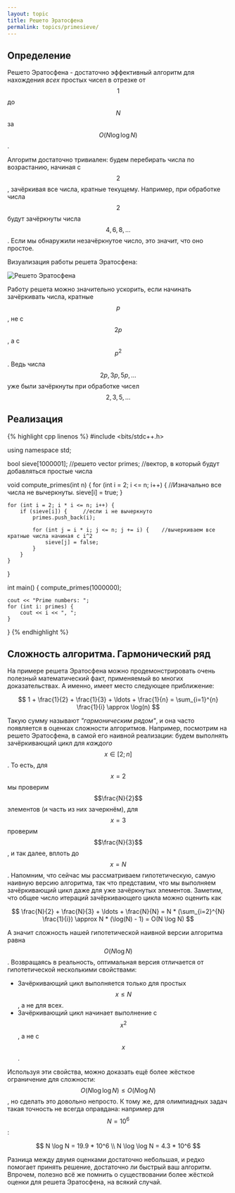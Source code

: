 ```yaml
---
layout: topic
title: Решето Эратосфена
permalink: topics/primesieve/
---
```


## Определение

Решето Эратосфена - достаточно эффективный алгоритм для нахождения
*всех* простых чисел в отрезке от $$1$$ до $$N$$ за $$O(N \log \log N)$$.

Алгоритм достаточно тривиален: будем перебирать числа по возрастанию,
начиная с $$2$$, зачёркивая все числа, кратные текущему. Например, при обработке
числа $$2$$ будут зачёркнуты числа $$4, 6, 8, \ldots$$. Если мы обнаружили
незачёркнутое число, это значит, что оно простое.

Визуализация работы решета Эратосфена:

![Решето Эратосфена](eratosthenes.gif)

Работу решета можно значительно ускорить, если начинать зачёркивать
числа, кратные $$p$$, не с $$2p$$, а с $$p^2$$. Ведь числа $$2p, 3p, 5p, \ldots$$ уже
были зачёркнуты при обработке чисел $$2, 3, 5, \ldots$$

## Реализация

{% highlight cpp linenos %}
#include <bits/stdc++.h>

using namespace std;

bool sieve[1000001];    //решето
vector<int> primes;     //вектор, в который будут добавляться простые числа

void compute_primes(int n) {
    for (int i = 2; i <= n; i++) {   //Изначально все числа не вычеркнуты.
        sieve[i] = true;
    }

    for (int i = 2; i * i <= n; i++) {
        if (sieve[i]) {     //если i не вычеркнуто
            primes.push_back(i);

            for (int j = i * i; j <= n; j += i) {    //вычеркиваем все кратные числа начиная с i^2
                sieve[j] = false;
            }
        }
    }
}

int main() {
    compute_primes(1000000);

    cout << "Prime numbers: ";
    for (int i: primes) {
        cout << i << ", ";
    }
}
{% endhighlight %}

## Сложность алгоритма. Гармонический ряд

На примере решета Эратосфена можно продемонстрировать очень полезный
математический факт, применяемый во многих доказательствах. А именно,
имеет место следующее приближение:

$$ 1 + \frac{1}{2} + \frac{1}{3} + \ldots + \frac{1}{n} = \sum_{i=1}^{n} \frac{1}{i} \approx \log(n) $$

Такую сумму называют _"гармоническим рядом"_, и она часто появляется в
оценках сложности алгоритмов. Например, посмотрим на решето Эратосфена,
в самой его наивной реализации: будем выполнять зачёркивающий цикл для
_каждого_ $$x \in [2; n]$$. То есть, для $$x = 2$$ мы проверим $$\frac{N}{2}$$
элементов (и часть из них зачеркнём), для $$x = 3$$ проверим $$\frac{N}{3}$$,
и так далее, вплоть до $$x = N$$. Напомним, что сейчас мы рассматриваем
гипотетическую, самую наивную версию алгоритма, так что представим, что мы
выполняем зачёркивающий цикл даже для уже зачёркнутых элементов. Заметим,
что общее число итераций зачёркивающего цикла можно оценить как

$$ \frac{N}{2} + \frac{N}{3} + \ldots + \frac{N}{N} = N * (\sum_{i=2}^{N} \frac{1}{i}) \approx N * (\log(N) - 1) = O(N \log N) $$

А значит сложность нашей гипотетической наивной версии алгоритма равна
$$O(N \log N)$$. Возвращаясь в реальность, оптимальная версия отличается
от гипотетической несколькими свойствами:

- Зачёркивающий цикл выполняется только для простых $$x \le N$$, а не для всех.
- Зачёркивающий цикл начинает выполнение с $$x^2$$, а не с $$x$$.

Используя эти свойства, можно доказать ещё более жёсткое ограничение для сложности:
$$ O(N \log \log N) \le O(N \log N) $$, но сделать это довольно непросто.
К тому же, для олимпиадных задач такая точность не всегда оправдана:
например для $$N = 10^6$$:

$$ N \log N = 19.9 * 10^6 \\
N \log \log N = 4.3 * 10^6 $$

Разница между двумя оценками достаточно небольшая, и редко помогает принять
решение, достаточно ли быстрый ваш алгоритм. Впрочем, полезно всё же помнить о
существовании более жёсткой оценки для решета Эратосфена, на всякий случай.
